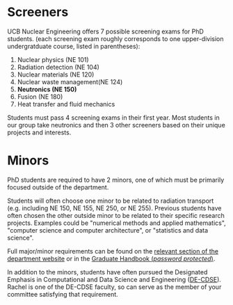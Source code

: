 # Screeners

UCB Nuclear Engineering offers 7 possible screening exams for PhD students. (each screening exam roughly corresponds to one upper-division undergratduate course, listed in parentheses):

1. Nuclear physics (NE 101)
1. Radiation detection (NE 104)
1. Nuclear materials (NE 120)
1. Nuclear waste management(NE 124)
1. **Neutronics (NE 150)**
1. Fusion (NE 180)
1. Heat transfer and fluid mechanics

Students must pass 4 screening exams in their first year.  Most students in our group take neutronics and then 3 other screeners based on their unique projects and interests. 


# Minors

PhD students are required to have 2 minors, one of which must be primarily focused outside of the department. 

Students will often choose one minor to be related to radiation transport (e.g. including NE 150, NE 155, NE 250, or NE 255).
Previous students have often chosen the other outside minor to be related to their specific research projects. Examples could be "numerical methods and applied mathematics", "computer science and computer architecture", or "statistics and data science".

Full major/minor requirements can be found on the [relevant section of the department website](https://nuc.berkeley.edu/doctoral-ph-d-program/) or in the [Graduate Handbook (_password protected_)](http://coenuc.wpengine.com/ne-grad-handbook/). 


In addition to the minors, students have often pursued the Designated Emphasis in Computational and Data Science and Engineering ([DE-CDSE](http://citris-uc.org/decse-mission/)).
Rachel is one of the DE-CDSE faculty, so can serve as the member of your committee satisfying that requirement.
